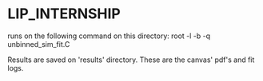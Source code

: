 # LIP_INTERNSHIP

runs on the following command on this directory:
root -l -b -q unbinned_sim_fit.C

Results are saved on 'results' directory. These are the canvas' pdf's and fit logs.

